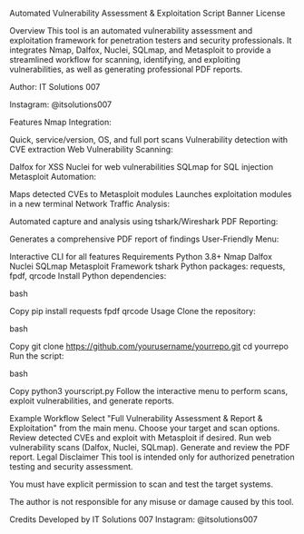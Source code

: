 Automated Vulnerability Assessment & Exploitation Script
Banner License

Overview
This tool is an automated vulnerability assessment and exploitation framework for penetration testers and security professionals. It integrates Nmap, Dalfox, Nuclei, SQLmap, and Metasploit to provide a streamlined workflow for scanning, identifying, and exploiting vulnerabilities, as well as generating professional PDF reports.

Author: IT Solutions 007

Instagram: @itsolutions007

Features
Nmap Integration:

Quick, service/version, OS, and full port scans
Vulnerability detection with CVE extraction
Web Vulnerability Scanning:

Dalfox for XSS
Nuclei for web vulnerabilities
SQLmap for SQL injection
Metasploit Automation:

Maps detected CVEs to Metasploit modules
Launches exploitation modules in a new terminal
Network Traffic Analysis:

Automated capture and analysis using tshark/Wireshark
PDF Reporting:

Generates a comprehensive PDF report of findings
User-Friendly Menu:

Interactive CLI for all features
Requirements
Python 3.8+
Nmap
Dalfox
Nuclei
SQLmap
Metasploit Framework
tshark
Python packages: requests, fpdf, qrcode
Install Python dependencies:

bash

Copy
pip install requests fpdf qrcode
Usage
Clone the repository:

bash

Copy
git clone https://github.com/yourusername/yourrepo.git
cd yourrepo
Run the script:

bash

Copy
python3 yourscript.py
Follow the interactive menu to perform scans, exploit vulnerabilities, and generate reports.

Example Workflow
Select "Full Vulnerability Assessment & Report & Exploitation" from the main menu.
Choose your target and scan options.
Review detected CVEs and exploit with Metasploit if desired.
Run web vulnerability scans (Dalfox, Nuclei, SQLmap).
Generate and review the PDF report.
Legal Disclaimer
This tool is intended only for authorized penetration testing and security assessment.

You must have explicit permission to scan and test the target systems.

The author is not responsible for any misuse or damage caused by this tool.

Credits
Developed by IT Solutions 007
Instagram: @itsolutions007
